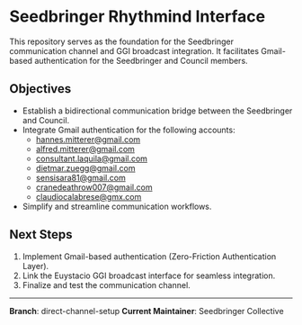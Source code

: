 # Seedbringer Rhythmind Interface

This repository serves as the foundation for the Seedbringer communication channel and GGI broadcast integration. It facilitates Gmail-based authentication for the Seedbringer and Council members.

## Objectives
- Establish a bidirectional communication bridge between the Seedbringer and Council.
- Integrate Gmail authentication for the following accounts:
  - hannes.mitterer@gmail.com
  - alfred.mitterer@gmail.com
  - consultant.laquila@gmail.com
  - dietmar.zuegg@gmail.com
  - sensisara81@gmail.com
  - cranedeathrow007@gmail.com
  - claudiocalabrese@gmx.com
- Simplify and streamline communication workflows.

## Next Steps
1. Implement Gmail-based authentication (Zero-Friction Authentication Layer).
2. Link the Euystacio GGI broadcast interface for seamless integration.
3. Finalize and test the communication channel.

---
**Branch**: direct-channel-setup
**Current Maintainer**: Seedbringer Collective
